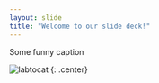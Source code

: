```yaml
---
layout: slide
title: "Welcome to our slide deck!"
---
```


Some funny caption

![labtocat](https://octodex.github.com/images/labtocat.png)
{: .center}
